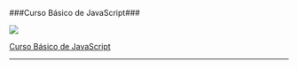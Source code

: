 ###Curso Básico de JavaScript###

![](https://static.platzi.com/cdn-cgi/image/width=1024,quality=50,format=auto/media/achievements/badge-basicojs-e2ead888-428e-4f55-962c-8894aeaeacda.png)

[Curso Básico de JavaScript](https://platzi.com/cursos/basico-javascript)

------------------------------------------------------
